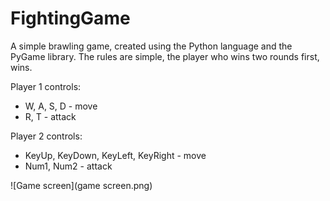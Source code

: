 # FightingGame

A simple brawling game, created using the Python language and the PyGame library. 
The rules are simple, the player who wins two rounds first, wins.

Player 1 controls:
- W, A, S, D - move
- R, T - attack


Player 2 controls:
- KeyUp, KeyDown, KeyLeft, KeyRight - move
- Num1, Num2 - attack

![Game screen](game screen.png)

